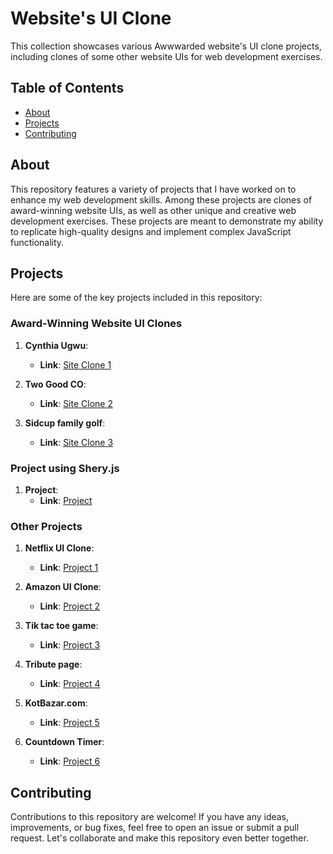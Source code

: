 # Website's UI Clone

This collection showcases various Awwwarded website's UI clone projects, including clones of some other website UIs for web development exercises.

## Table of Contents

- [About](#about)
- [Projects](#projects)
- [Contributing](#contributing)

## About

This repository features a variety of projects that I have worked on to enhance my web development skills. Among these projects are clones of award-winning website UIs, as well as other unique and creative web development exercises. These projects are meant to demonstrate my ability to replicate high-quality designs and implement complex JavaScript functionality.

## Projects

Here are some of the key projects included in this repository:

### Award-Winning Website UI Clones

1. **Cynthia Ugwu**: 
   - **Link**: [Site Clone 1](https://cynthiaugwu.wuaze.com/)

2. **Two Good CO**: 
   - **Link**: [Site Clone 2](https://adityashriwas.netlify.app/project1/)

3. **Sidcup family golf**: 
   - **Link**: [Site Clone 3](https://sidcup-family-golf-website-clone.onrender.com/)
  
### Project using Shery.js

1. **Project**: 
   - **Link**: [Project](https://adityashriwas18.github.io/Modern-Animated-Website/)

### Other Projects

1. **Netflix UI Clone**: 
   - **Link**: [Project 1](https://adityashriwas.netlify.app/netflix-clone/)

2. **Amazon UI Clone**: 
   - **Link**: [Project 2](https://adityashriwas18.github.io/Amazon-Clone/)
  
3. **Tik tac toe game**: 
   - **Link**: [Project 3](https://adityashriwas.wuaze.com/Tik-Tac-Toe-Game/index.html)
  
4. **Tribute page**: 
   - **Link**: [Project 4](https://adityashriwas.wuaze.com/TributeToSheriyans/index.html)
  
5. **KotBazar.com**: 
   - **Link**: [Project 5](https://adityashriwas.wuaze.com/kotBazar.com/index.html)
  
6. **Countdown Timer**: 
   - **Link**: [Project 6](https://adityashriwas18.github.io/Countdown-Timer/)

## Contributing

Contributions to this repository are welcome! If you have any ideas, improvements, or bug fixes, feel free to open an issue or submit a pull request. Let's collaborate and make this repository even better together.
